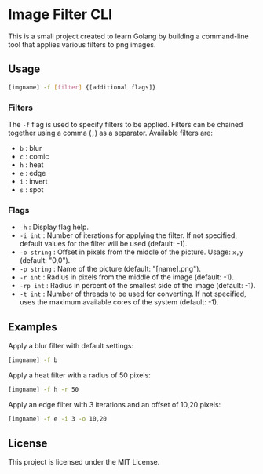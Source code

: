 # Image Filter CLI

This is a small project created to learn Golang by building a command-line tool that applies various filters to png images.

## Usage

```sh
[imgname] -f [filter] {[additional flags]}
```

### Filters

The `-f` flag is used to specify filters to be applied. Filters can be chained together using a comma (`,`) as a separator. Available filters are:

-   `b` : blur
-   `c` : comic
-   `h` : heat
-   `e` : edge
-   `i` : invert
-   `s` : spot

### Flags

-   `-h` : Display flag help.
-   `-i int` : Number of iterations for applying the filter. If not specified, default values for the filter will be used (default: -1).
-   `-o string` : Offset in pixels from the middle of the picture. Usage: `x,y` (default: "0,0").
-   `-p string` : Name of the picture (default: "[name].png").
-   `-r int` : Radius in pixels from the middle of the image (default: -1).
-   `-rp int` : Radius in percent of the smallest side of the image (default: -1).
-   `-t int` : Number of threads to be used for converting. If not specified, uses the maximum available cores of the system (default: -1).

## Examples

Apply a blur filter with default settings:

```sh
[imgname] -f b
```

Apply a heat filter with a radius of 50 pixels:

```sh
[imgname] -f h -r 50
```

Apply an edge filter with 3 iterations and an offset of 10,20 pixels:

```sh
[imgname] -f e -i 3 -o 10,20
```

## License

This project is licensed under the MIT License.
